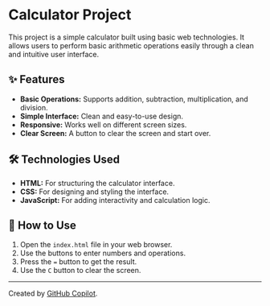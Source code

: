 # Calculator Project

This project is a simple calculator built using basic web technologies. It allows users to perform basic arithmetic operations easily through a clean and intuitive user interface.

## ✨ Features

- **Basic Operations:** Supports addition, subtraction, multiplication, and division.
- **Simple Interface:** Clean and easy-to-use design.
- **Responsive:** Works well on different screen sizes.
- **Clear Screen:** A button to clear the screen and start over.

## 🛠️ Technologies Used

- **HTML:** For structuring the calculator interface.
- **CSS:** For designing and styling the interface.
- **JavaScript:** For adding interactivity and calculation logic.

## 🚀 How to Use

1.  Open the `index.html` file in your web browser.
2.  Use the buttons to enter numbers and operations.
3.  Press the `=` button to get the result.
4.  Use the `C` button to clear the screen.

---

Created by [GitHub Copilot](https://copilot.github.com/).
